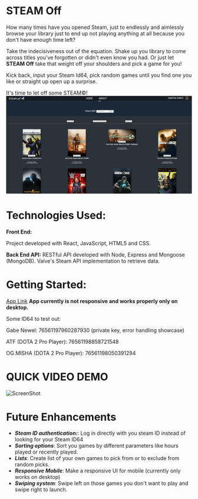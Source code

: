 # STEAM Off
How many times have you opened Steam, just to endlessly and aimlessly browse your library just to end up not playing anything at all because you don't have enough time left?

Take the indecisiveness out of the equation. Shake up you library to come across titles you've forgotten or didn't even know you had. Or just let **STEAM Off** take that weight off your shoulders and pick a game for you!

Kick back, input your Steam Id64, pick random games until you find one you like or straight up open up a surprise.

It's time to let off some STEAM©!
![ScreenShot](/ReadMe_Assets/Screenshot%202022-09-06%20170516.png)

# Technologies Used:
**Front End:**

Project developed with React, JavaScript, HTML5 and CSS.

**Back End API:**
RESTful API developed with Node, Express and Mongoose (MongoDB). Valve's Steam API implementation to retrieve data.

# Getting Started: 
[App Link](https://williethewolf.github.io/SteamOff/#!)
**App currently is not responsive and works properly only on desktop.**

Some ID64 to test out:

Gabe Newel: 76561197960287930 (private key, error handling showcase)

ATF (DOTA 2 Pro Player): 76561198858721548

OG.MISHA (DOTA 2 Pro Player): 76561198050391294

# QUICK VIDEO DEMO

![ScreenShot](/ReadMe_Assets/STEAM%20Off%20-%20HOME%20_%20STEAM%C2%A9%20Off%20-%20Google%20Chrome%202022-09-06%2016-25-21.gif)

# Future Enhancements
- ***Steam ID authentication:***: Log in directly with you steam ID instead of looking for your Steam ID64
- ***Sorting options***: Sort you games by different parameters like hours played or recently played.
- ***Lists***: Create list of your own games to pick from or to exclude from random picks.
- ***Responsive Mobile***:  Make a responsive UI for mobile (currently only works on desktop)
- ***Swiping system***:  Swipe left on those games you don't want to play and swipe right to launch.
